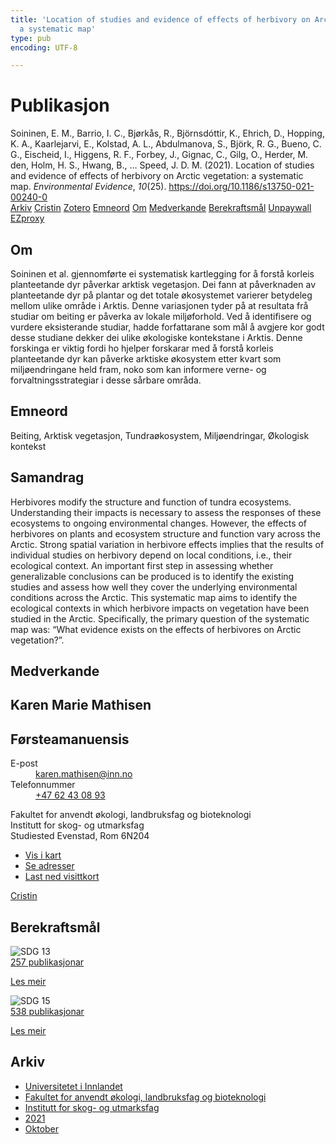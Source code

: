 ```yaml
---
title: 'Location of studies and evidence of effects of herbivory on Arctic vegetation:
  a systematic map'
type: pub
encoding: UTF-8

---
```

<h1>Publikasjon</h1>
<article id="csl-bib-container-RNQ2MWDT" class="csl-bib-container">
  <div class="csl-bib-body"> <div class="csl-entry">Soininen, E. M., Barrio, I. C., Bjørkås, R., Björnsdóttir, K., Ehrich, D., Hopping, K. A., Kaarlejarvi, E., Kolstad, A. L., Abdulmanova, S., Björk, R. G., Bueno, C. G., Eischeid, I., Higgens, R. F., Forbey, J., Gignac, C., Gilg, O., Herder, M. den, Holm, H. S., Hwang, B., … Speed, J. D. M. (2021). Location of studies and evidence of effects of herbivory on Arctic vegetation: a systematic map. <i>Environmental Evidence</i>, <i>10</i>(25). <a href="https://doi.org/10.1186/s13750-021-00240-0">https://doi.org/10.1186/s13750-021-00240-0</a></div> </div>
  <div class="csl-bib-buttons">
    <a href="#taxonomy-article-RNQ2MWDT" alt="archive" class="csl-bib-button">Arkiv</a>
    <a href="https://app.cristin.no/results/show.jsf?id=1946592" alt="Cristin" class="csl-bib-button">Cristin</a>
    <a href="http://zotero.org/groups/5881554/items/RNQ2MWDT" alt="Zotero" class="csl-bib-button">Zotero</a>
    <a href="#keywords-article-RNQ2MWDT" alt="keywords" class="csl-bib-button">Emneord</a>
    <a href="#about-article-RNQ2MWDT" alt="about_pub" class="csl-bib-button">Om</a>
    <a href="#contributors-article-RNQ2MWDT" alt="contributors" class="csl-bib-button">Medverkande</a>
    <a href="#sdg-article-RNQ2MWDT" alt="sdg" class="csl-bib-button">Berekraftsmål</a>
    <a href="https://environmentalevidencejournal.biomedcentral.com/track/pdf/10.1186/s13750-021-00240-0" alt="Unpaywall" class="csl-bib-button">Unpaywall</a>
    <a href="https://environmentalevidencejournal.biomedcentral.com/track/pdf/10.1186/s13750-021-00240-0" alt="EZproxy" class="csl-bib-button">EZproxy</a>
  </div>
  <div id="csl-bib-meta-container-RNQ2MWDT"></div>
</article>
<div id="csl-bib-meta-RNQ2MWDT" class="csl-bib-meta">
  <article id="about-article-RNQ2MWDT" class="about_pub-article">
    <h1>Om</h1>
    Soininen et al. gjennomførte ei systematisk kartlegging for å forstå korleis planteetande dyr påverkar arktisk vegetasjon. Dei fann at påverknaden av planteetande dyr på plantar og det totale økosystemet varierer betydeleg mellom ulike område i Arktis. Denne variasjonen tyder på at resultata frå studiar om beiting er påverka av lokale miljøforhold. Ved å identifisere og vurdere eksisterande studiar, hadde forfattarane som mål å avgjere kor godt desse studiane dekker dei ulike økologiske kontekstane i Arktis. Denne forskinga er viktig fordi ho hjelper forskarar med å forstå korleis planteetande dyr kan påverke arktiske økosystem etter kvart som miljøendringane held fram, noko som kan informere verne- og forvaltningsstrategiar i desse sårbare områda.
  </article>
  <article id="keywords-article-RNQ2MWDT" class="keywords-article">
    <h1>Emneord</h1>
    Beiting, Arktisk vegetasjon, Tundraøkosystem, Miljøendringar, Økologisk kontekst
  </article>
  <article id="abstract-article-RNQ2MWDT" class="abstract-article">
    <h1>Samandrag</h1>
    Herbivores modify the structure and function of tundra ecosystems. Understanding their impacts is necessary to assess the responses of these ecosystems to ongoing environmental changes. However, the effects of herbivores on plants and ecosystem structure and function vary across the Arctic. Strong spatial variation in herbivore effects implies that the results of individual studies on herbivory depend on local conditions, i.e., their ecological context. An important first step in assessing whether generalizable conclusions can be produced is to identify the existing studies and assess how well they cover the underlying environmental conditions across the Arctic. This systematic map aims to identify the ecological contexts in which herbivore impacts on vegetation have been studied in the Arctic. Specifically, the primary question of the systematic map was: “What evidence exists on the effects of herbivores on Arctic vegetation?”.
  </article>
  <article id="contributors-article-RNQ2MWDT" class="contributors-article">
    <h1>Medverkande</h1>
    <div class="personas"> <div class="vrtx-hinn-person-card"> <div class="photo"> <i class="lar la-user-circle missing-person"></i> </div> <div class="info"> <hgroup><h1>Karen Marie Mathisen</h1> <h2>Førsteamanuensis</h2> </hgroup><dl> <dt>E-post</dt> <dd> <a href="mailto:karen.mathisen@inn.no">karen.mathisen@inn.no</a> </dd> <dt>Telefonnummer</dt> <dd><a href="tel:+4762430893"> +47 62 43 08 93 </a></dd> </dl> <p> Fakultet for anvendt økologi, landbruksfag og bioteknologi<br> Institutt for skog- og utmarksfag<br> Studiested Evenstad, Rom 6N204 </p> <ul class="vrtx-hinn-links"> <li><a href="https://www.google.com/maps?q=61.42516,11.07813">Vis i kart</a></li> <li><a href="https://www.inn.no/finn-en-ansatt/karen-mathisen.html#vrtx-hinn-addresses">Se adresser</a></li> <li><a href="https://www.inn.no/finn-en-ansatt/karen-mathisen.html?vrtx=vcf">Last ned visittkort</a></li> </ul> </div> </div> <a href="https://app.cristin.no/persons/show.jsf?id=328273" alt="Cristin URL" class="personas-cristin">Cristin</a> </div>
  </article>
  <article id="sdg-article-RNQ2MWDT" class="sdg-article">
    <h1>Berekraftsmål</h1>
    <div class="sdg-container"><div id="sdg13" class="sdg">
        <img src="{{< params subfolder >}}images/sdg/sdg13_nn.png" class="image" alt="SDG 13">
        <div class="sdg-overlay">
          <a href="/nn/archive/?key=?sdg=13#archive" class="sdg-publication-count"><span>257</span> publikasjonar</a>
          <p><a href="https://fn.no/om-fn/fns-baerekraftsmaal/stoppe-klimaendringene?lang=nno-NO" class="sdg-read-more">Les meir</a></p>
        </div>
      </div> <div id="sdg15" class="sdg">
        <img src="{{< params subfolder >}}images/sdg/sdg15_nn.png" class="image" alt="SDG 15">
        <div class="sdg-overlay">
          <a href="/nn/archive/?key=?sdg=15#archive" class="sdg-publication-count"><span>538</span> publikasjonar</a>
          <p><a href="https://fn.no/om-fn/fns-baerekraftsmaal/livet-paa-land?lang=nno-NO" class="sdg-read-more">Les meir</a></p>
        </div>
      </div></div>
  </article>
  <article id="taxonomy-article-RNQ2MWDT" class="taxonomy-article">
    <h1>Arkiv</h1>
    <ul>
      <li>
        <a href="/nn/archive/?key=3DCRN523">Universitetet i Innlandet</a>
      </li>
      <li>
        <a href="/nn/archive/?key=T77LXH6D">Fakultet for anvendt økologi, landbruksfag og bioteknologi</a>
      </li>
      <li>
        <a href="/nn/archive/?key=7TRARPE3">Institutt for skog- og utmarksfag</a>
      </li>
      <li>
        <a href="/nn/archive/?key=5LT6Q2XL">2021</a>
      </li>
      <li>
        <a href="/nn/archive/?key=YGWCCCNW">Oktober</a>
      </li>
    </ul>
  </article>
</div>
